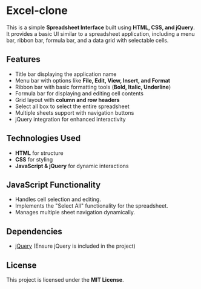 # Excel-clone


This is a simple **Spreadsheet Interface** built using **HTML, CSS, and jQuery**. It provides a basic UI similar to a spreadsheet application, including a menu bar, ribbon bar, formula bar, and a data grid with selectable cells.

## Features
- Title bar displaying the application name
- Menu bar with options like **File, Edit, View, Insert, and Format**
- Ribbon bar with basic formatting tools (**Bold, Italic, Underline**)
- Formula bar for displaying and editing cell contents
- Grid layout with **column and row headers**
- Select all box to select the entire spreadsheet
- Multiple sheets support with navigation buttons
- jQuery integration for enhanced interactivity

## Technologies Used
- **HTML** for structure
- **CSS** for styling
- **JavaScript & jQuery** for dynamic interactions

## JavaScript Functionality
- Handles cell selection and editing.
- Implements the "Select All" functionality for the spreadsheet.
- Manages multiple sheet navigation dynamically.

## Dependencies
- [jQuery](https://jquery.com/) (Ensure jQuery is included in the project)

## License
This project is licensed under the **MIT License**.

